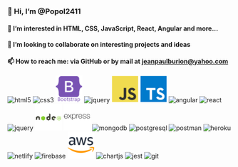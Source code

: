 ### 👋 Hi, I’m @Popol2411


#### 👀 I’m interested in HTML, CSS, JavaScript, React, Angular and more...


#### 💞️ I’m looking to collaborate on interesting projects and ideas


#### 📫 How to reach me: via GitHub or by mail at jeanpaulburion@yahoo.com

<!---
Popol2411/Popol2411 is a ✨ special ✨ repository because its `README.md` (this file) appears on your GitHub profile.
You can click the Preview link to take a look at your changes.
--->
<p> 
<img src="https://www.vectorlogo.zone/logos/w3_html5/w3_html5-ar21.svg" alt="html5" width="60" height="60"/> </a> 
<img src="https://www.vectorlogo.zone/logos/w3_css/w3_css-ar21.svg" alt="css3" width="60" height="60"/> </a>
<img src="https://raw.githubusercontent.com/devicons/devicon/master/icons/bootstrap/bootstrap-plain-wordmark.svg" alt="bootstrap" width="60" height="60"/> </a>
<img src="https://www.vectorlogo.zone/logos/sass-lang/sass-lang-icon.svg" alt="jquery" width="60" height="60"/> </a>
<img src="https://raw.githubusercontent.com/devicons/devicon/master/icons/javascript/javascript-original.svg" alt="javascript" width="60" height="60"/> </a>
<img src="https://raw.githubusercontent.com/devicons/devicon/master/icons/typescript/typescript-original.svg" alt="typescript" width="60" height="60"/> </a>
<img src="https://www.vectorlogo.zone/logos/angular/angular-ar21.svg" alt="angular" width="60" height="60"/> </a>
<img src="https://www.vectorlogo.zone/logos/reactjs/reactjs-ar21.svg" alt="react" width="60" height="60"/> </a>  
<img src="https://www.vectorlogo.zone/logos/jquery/jquery-horizontal.svg" alt="jquery" width="60" height="60"/> </a>
<img src="https://raw.githubusercontent.com/devicons/devicon/master/icons/nodejs/nodejs-original-wordmark.svg" alt="nodejs" width="60" height="60"/> </a>
<img src="https://raw.githubusercontent.com/devicons/devicon/master/icons/express/express-original-wordmark.svg" alt="express" width="60" height="60"/> </a>
<img src="https://www.vectorlogo.zone/logos/mongodb/mongodb-ar21.svg" alt="mongodb" width="60" height="60"/> </a>
<img src="https://www.vectorlogo.zone/logos/postgresql/postgresql-horizontal.svg" alt="postgresql" width="60" height="60"/> </a>
<img src="https://www.vectorlogo.zone/logos/getpostman/getpostman-ar21.svg" alt="postman" width="60" height="60"/> </a>
<img src="https://www.vectorlogo.zone/logos/heroku/heroku-ar21.svg" alt="heroku" width="60" height="60"/> </a>
<img src="https://www.vectorlogo.zone/logos/netlify/netlify-ar21.svg" alt="netlify" width="60" height="60"/> </a>
<img src="https://www.vectorlogo.zone/logos/firebase/firebase-ar21.svg" alt="firebase" width="60" height="60"/> </a>
<img src="https://raw.githubusercontent.com/devicons/devicon/master/icons/amazonwebservices/amazonwebservices-original-wordmark.svg" alt="aws" width="60" height="60"/> 
<img src="https://www.chartjs.org/media/logo-title.svg" alt="chartjs" width="60" height="60"/> </a>
<img src="https://www.vectorlogo.zone/logos/jestjsio/jestjsio-ar21.svg" alt="jest" width="60" height="60"/> </a>  
<img src="https://www.vectorlogo.zone/logos/git-scm/git-scm-ar21.svg" alt="git" width="60" height="60"/> </a> 
</p>
